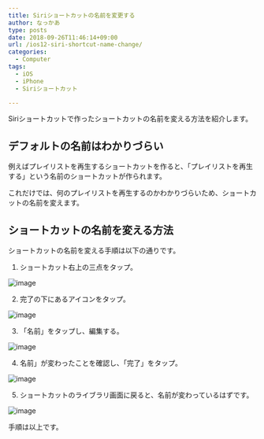 ```yaml
---
title: Siriショートカットの名前を変更する
author: なっかあ
type: posts
date: 2018-09-26T11:46:14+09:00
url: /ios12-siri-shortcut-name-change/
categories:
  - Computer
tags:
  - iOS
  - iPhone
  - Siriショートカット

---
```

Siriショートカットで作ったショートカットの名前を変える方法を紹介します。

## デフォルトの名前はわかりづらい

例えばプレイリストを再生するショートカットを作ると、「プレイリストを再生する」という名前のショートカットが作られます。
  
これだけでは、何のプレイリストを再生するのかわかりづらいため、ショートカットの名前を変えます。

## ショートカットの名前を変える方法

ショートカットの名前を変える手順は以下の通りです。

1. ショートカット右上の三点をタップ。
  
![image](/img/wp/20180926-siris-0-320x569.png)

2. 完了の下にあるアイコンをタップ。
  
![image](/img/wp/20180926-siris-1-320x568.png)

3. 「名前」をタップし、編集する。
  
![image](/img/wp/20180926-siris-2-320x569.png)

4. 名前」が変わったことを確認し、「完了」をタップ。
  
![image](/img/wp/20180926-siris-3-320x569.png)

5. ショートカットのライブラリ画面に戻ると、名前が変わっているはずです。
  
![image](/img/wp/20180926-siris-4-320x569.png)

手順は以上です。
